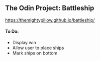 ## The Odin Project: Battleship
https://themightypillow.github.io/battleship/

#### To Do:
- Display win
- Allow user to place ships
- Mark ships on bottom